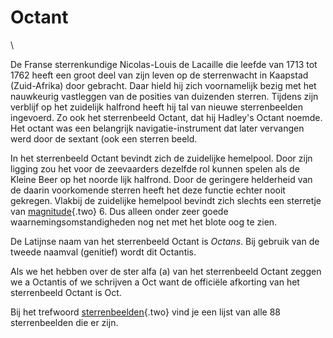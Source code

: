 # Octant

\

De Franse sterrenkundige Nicolas-Louis de Lacaille die leefde van 1713
tot 1762 heeft een groot deel van zijn leven op de sterrenwacht in
Kaapstad (Zuid-Afrika) door gebracht. Daar hield hij zich voornamelijk
bezig met het nauwkeurig vastleggen van de posities van duizenden
sterren. Tijdens zijn verblijf op het zuidelijk halfrond heeft hij tal
van nieuwe sterrenbeelden ingevoerd. Zo ook het sterrenbeeld Octant, dat
hij Hadley\'s Octant noemde. Het octant was een belangrijk
navigatie-instrument dat later vervangen werd door de sextant (ook een
sterren beeld.

In het sterrenbeeld Octant bevindt zich de zuidelijke hemelpool. Door
zijn ligging zou het voor de zeevaarders dezelfde rol kunnen spelen als
de Kleine Beer op het noorde lijk halfrond. Door de geringere helderheid
van de daarin voorkomende sterren heeft het deze functie echter nooit
gekregen. Vlakbij de zuidelijke hemelpool bevindt zich slechts een
sterretje van [magnitude](magnitud.html){.two} 6. Dus alleen onder zeer
goede waarnemingsomstandigheden nog net met het blote oog te zien.

De Latijnse naam van het sterrenbeeld Octant is *Octans*. Bij gebruik
van de tweede naamval (genitief) wordt dit Octantis.

Als we het hebben over de ster alfa (a) van het sterrenbeeld Octant
zeggen we a Octantis of we schrijven a Oct want de officiële afkorting
van het sterrenbeeld Octant is Oct.

Bij het trefwoord [sterrenbeelden](sterrenb.html){.two} vind je een
lijst van alle 88 sterrenbeelden die er zijn.
